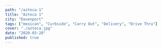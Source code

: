 ```yaml
---
path: "/azteca-1"
title: "Azteca 1"
city: "Davenport"
tags: ["mexican", "Curbside", "Carry Out", "Delivery", "Drive Thru"]
cover: "./azteca.jpg"
date: "2020-03-28"
published: true
---
```

